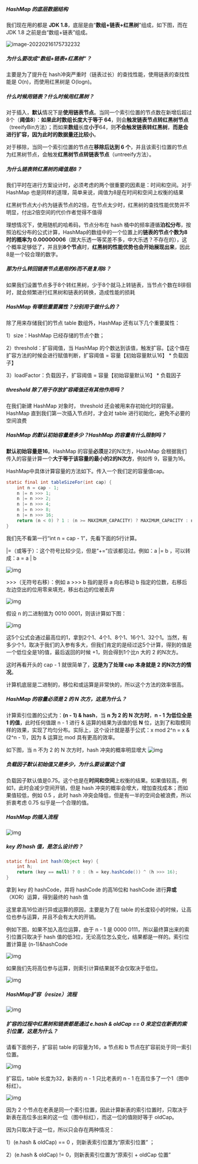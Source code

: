 ##### HashMap 的底层数据结构

我们现在用的都是 **JDK 1.8**，底层是由“**数组+链表+红黑树**”组成，如下图，而在 JDK 1.8 之前是由“数组+链表”组成。

![image-20220216175732232](images/image-20220216175732232.png)



##### 为什么要改成“数组+链表+红黑树”？

主要是为了提升在 hash冲突严重时（链表过长）的查找性能，使用链表的查找性能是 O(n)，而使用红黑树是 O(logn)。

##### 什么时候用链表？什么时候用红黑树？

对于插入，**默认**情况下是**使用链表节点**。当同一个索引位置的节点数在新增后超过8个（**阈值8**）：**如果此时数组长度大于等于 64**，则会**触发链表节点转红黑树节点**（treeifyBin方法）；而如果**数组**长度**小于**64，则**不会触发链表转红黑树**，**而是会进行扩容，因为此时的数据量还比较小**。

对于移除，当同一个索引位置的节点在**移除后达到 6 个**，并且该索引位置的节点为红黑树节点，会触发**红黑树节点转链表节点**（untreeify方法）。

##### 为什么链表转红黑树的阈值是8？

我们平时在进行方案设计时，必须考虑的两个很重要的因素是：时间和空间。对于 HashMap 也是同样的道理，简单来说，阈值为8是在时间和空间上权衡的结果

红黑树节点大小约为链表节点的2倍，在节点太少时，红黑树的查找性能优势并不明显，付出2倍空间的代价作者觉得不值得

理想情况下，使用随机的哈希码，节点分布在 hash 桶中的频率遵循**泊松分布**，按照泊松分布的公式计算，HashMap的数组中的一个位置上的**链表的节点个数为8时的概率为 0.00000006**（跟大乐透一等奖差不多，中大乐透？不存在的），这个概率足够低了，并且到**8个节点**时，**红黑树的性能优势也会开始展现出来**，因此8是一个较合理的数字。

##### 那为什么转回链表节点是用的6而不是复用8？

如果我们设置节点多于8个转红黑树，少于8个就马上转链表，当节点个数在8徘徊时，就会频繁进行红黑树和链表的转换，造成性能的损耗

#####  HashMap 有哪些重要属性？分别用于做什么的？

除了用来存储我们的节点 table 数组外，HashMap 还有以下几个重要属性：

1）size：HashMap 已经存储的节点个数；

2）threshold：扩容阈值，当 HashMap 的个数达到该值，触发扩容。【这个值在扩容方法的时候会进行赋值判断，扩容阈值 = 容量【初始容量默认16】 * 负载因子】

3）loadFactor：负载因子，扩容阈值 = 容量【初始容量默认16】 * 负载因子

##### threshold 除了用于存放扩容阈值还有其他作用吗？

在我们新建 HashMap 对象时， threshold 还会被用来存初始化时的容量。HashMap 直到我们第一次插入节点时，才会对 table 进行初始化，避免不必要的空间浪费

##### HashMap 的默认初始容量是多少？HashMap 的容量有什么限制吗？

**默认初始容量是16**。HashMap 的容量**必须**是2的N次方，HashMap 会根据我们传入的容量计算一个**大于等于该容量的最小的2的N次方**，例如传 9，容量为16。

HashMap中具体计算容量的方法如下。传入一个我们定的容量值cap。

```java
static final int tableSizeFor(int cap) {
    int n = cap - 1;
    n |= n >>> 1;
    n |= n >>> 2;
    n |= n >>> 4;
    n |= n >>> 8;
    n |= n >>> 16;
    return (n < 0) ? 1 : (n >= MAXIMUM_CAPACITY) ? MAXIMUM_CAPACITY : n + 1;
}
```

我们先不看第一行“int n = cap - 1”，先看下面的5行计算。

|=（或等于）：这个符号比较少见，但是“+=”应该都见过。例如：a |= b ，可以转成：a = a | b

![img](images/format,png-16450623857675.png)

\>>>（无符号右移）：例如 a >>> b 指的是将 a 向右移动 b 指定的位数，右移后左边空出的位用零来填充，移出右边的位被丢弃

![img](images/format,png-16450627599377.png)

假设 n 的二进制值为 0010 0001，则该计算如下图：

![img](images/format,png-16450628255459.png)

这5个公式会通过最高位的1，拿到2个1、4个1、8个1、16个1、32个1。当然，有多少个1，取决于我们的入参有多大，但我们肯定的是经过这5个计算，得到的值是一个低位全是1的值，最后返回的时候 +1，则会得到1个比n 大的 2 的N次方。

这时再看开头的 cap - 1 就很简单了，**这是为了处理 cap 本身就是 2 的N次方的情况**。

计算机底层是二进制的，移位和或运算是非常快的，所以这个方法的效率很高。

##### HashMap 的容量必须是 2 的 N 次方，这是为什么？

计算索引位置的公式为：**(n - 1) & hash**，当 **n 为 2 的 N 次方时**，**n - 1 为低位全是 1 的值**，此时任何值跟 n - 1 进行 & 运算的结果为该值的低 **N** 位，达到了和取模同样的效果，实现了均匀分布。实际上，这个设计就是基于公式：x mod 2^n = x & (2^n - 1)，因为 & 运算比 mod 具有更高的效率。

如下图，当 n 不为 2 的 N 次方时，hash 冲突的概率明显增大
![img](images/format,png-164506403415711.png)

##### 负载因子默认初始值又是多少，为什么要设置这个值

负载因子默认值是0.75。这个也是在**时间和空间**上权衡的结果。如果值较高，例如1，此时会减少空间开销，但是 hash 冲突的概率会增大，增加查找成本；而如果值较低，例如 0.5 ，此时 hash 冲突会降低，但是有一半的空间会被浪费，所以折衷考虑 0.75 似乎是一个合理的值。

##### HashMap 的插入流程

![img](images/format,png-164506460031313.png)

##### key 的 hash 值，是怎么设计的？

```java
static final int hash(Object key) {
    int h;
    return (key == null) ? 0 : (h = key.hashCode()) ^ (h >>> 16);
}
```

拿到 key 的 hashCode，并将 hashCode 的高16位和 hashCode 进行**异或**（XOR）运算，得到最终的 hash 值

这里拿高16位进行异或运算的原因，主要是为了在 table 的长度较小的时候，让高位也参与运算，并且不会有太大的开销。

例如下图，如果不加入高位运算，由于 n - 1 是 0000 0111，所以最终算出来的索引位置只取决于 hash 值的低3位，无论高位怎么变化，结果都是一样的。索引位置计算是 (n-1)&hashCode

![img](images/format,png-164506644088015.png)

如果我们先将高位参与运算，则索引计算结果就不会仅取决于低位。

![img](images/format,png-164506817641417.png)

##### HashMap扩容（resize）流程

![img](images/format,png-164506894731119.png)

##### 扩容的过程中红黑树和链表都是通过 e.hash & oldCap == 0 来定位在新表的索引位置，这是为什么？

请看下面例子，扩容前 table 的容量为16，a 节点和 b 节点在扩容前处于同一索引位置。

![img](images/format,png-164506987904121.png)

扩容后，table 长度为32，新表的 n - 1 只比老表的 n - 1 在高位多了一个1（图中标红）。

![img](images/format,png-164506989992623.png)

因为 2 个节点在老表是同一个索引位置，因此计算新表的索引位置时，只取决于新表在高位多出来的这一位（图中标红），而这一位的值刚好等于 oldCap。

因为只取决于这一位，所以只会存在两种情况：

1）(e.hash & oldCap) == 0 ，则新表索引位置为“原索引位置” ；

2）(e.hash & oldCap) != 0，则新表索引位置为“原索引 + oldCap 位置”











































